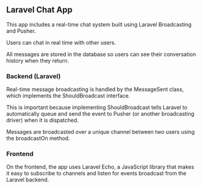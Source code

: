 ## Laravel Chat App

This app includes a real-time chat system built using Laravel Broadcasting and Pusher.

Users can chat in real time with other users.

All messages are stored in the database so users can see their conversation history when they return.

### Backend (Laravel)
Real-time message broadcasting is handled by the MessageSent class, which implements the ShouldBroadcast interface.

This is important because implementing ShouldBroadcast tells Laravel to automatically queue and send the event to Pusher (or another broadcasting driver) when it is dispatched.

Messages are broadcasted over a unique channel between two users using the broadcastOn method.

### Frontend
On the frontend, the app uses Laravel Echo, a JavaScript library that makes it easy to subscribe to channels and listen for events broadcast from the Laravel backend.

